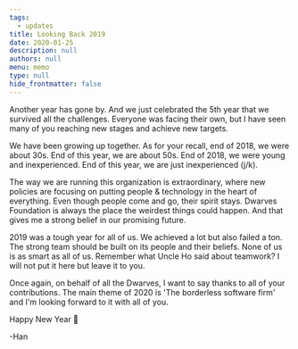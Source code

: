 ```yaml
---
tags: 
  - updates
title: Looking Back 2019
date: 2020-01-25
description: null
authors: null
menu: memo
type: null
hide_frontmatter: false
---
```


Another year has gone by. And we just celebrated the 5th year that we survived all the challenges. Everyone was facing their own, but I have seen many of you reaching new stages and achieve new targets.

We have been growing up together. As for your recall, end of 2018, we were about 30s. End of this year, we are about 50s. End of 2018, we were young and inexperienced. End of this year, we are just inexperienced (j/k).

The way we are running this organization is extraordinary, where new policies are focusing on putting people & technology in the heart of everything. Even though people come and go, their spirit stays. Dwarves Foundation is always the place the weirdest things could happen. And that gives me a strong belief in our promising future.

2019 was a tough year for all of us. We achieved a lot but also failed a ton. The strong team should be built on its people and their beliefs. None of us is as smart as all of us. Remember what Uncle Ho said about teamwork? I will not put it here but leave it to you.

Once again, on behalf of all the Dwarves, I want to say thanks to all of your contributions. The main theme of 2020 is 'The borderless software firm' and I'm looking forward to it with all of you.

Happy New Year 🎉

-Han
